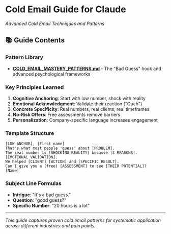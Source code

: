 # Cold Email Guide for Claude
*Advanced Cold Email Techniques and Patterns*

## 📚 Guide Contents

### **Pattern Library**
- **[COLD_EMAIL_MASTERY_PATTERNS.md](./COLD_EMAIL_MASTERY_PATTERNS.md)** - The "Bad Guess" hook and advanced psychological frameworks

### **Key Principles Learned**

1. **Cognitive Anchoring**: Start with low number, shock with reality
2. **Emotional Acknowledgment**: Validate their reaction ("Ouch")
3. **Concrete Specificity**: Real numbers, real clients, real timeframes
4. **No-Risk Offers**: Free assessments remove barriers
5. **Personalization**: Company-specific language increases engagement

### **Template Structure**
```
[LOW ANCHOR], [First name]
That's what most people 'guess' about [PROBLEM].
The real number is [SHOCKING REALITY] because [3 REASONS].
[EMOTIONAL VALIDATION].
We helped [CLIENT] [ACTION] and [SPECIFIC RESULT].
Can I give you a (free) [ASSESSMENT] to see [THEIR POTENTIAL]?
[Name]
```

### **Subject Line Formulas**
- **Intrigue**: "It's a bad guess."
- **Question**: "good guess?"  
- **Specific Number**: "20 hours is a lot"

---

*This guide captures proven cold email patterns for systematic application across different industries and pain points.*